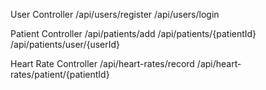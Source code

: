 User Controller
/api/users/register
/api/users/login


Patient Controller
/api/patients/add
/api/patients/{patientId}
/api/patients/user/{userId}


Heart Rate Controller
/api/heart-rates/record
/api/heart-rates/patient/{patientId}


